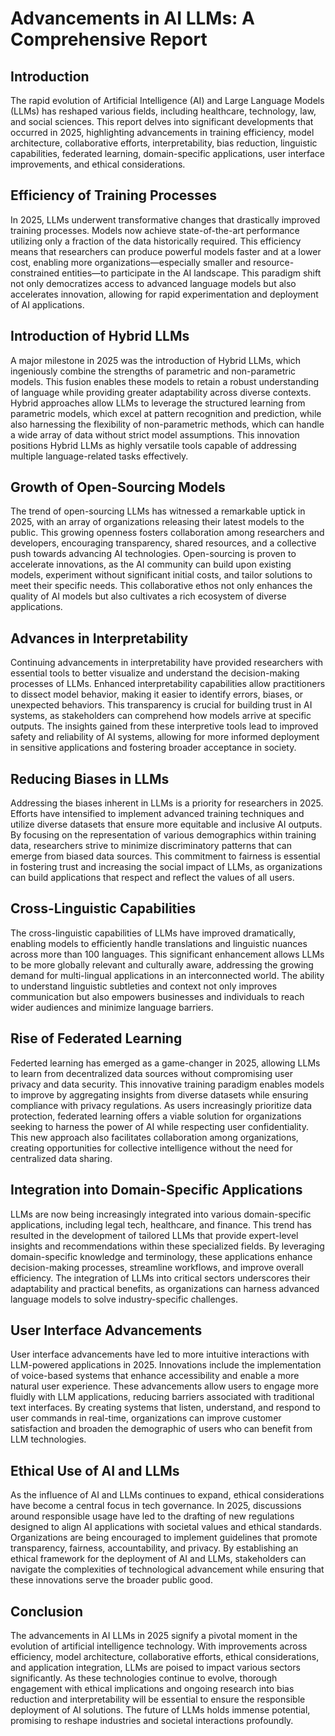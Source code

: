 # Advancements in AI LLMs: A Comprehensive Report

## Introduction
The rapid evolution of Artificial Intelligence (AI) and Large Language Models (LLMs) has reshaped various fields, including healthcare, technology, law, and social sciences. This report delves into significant developments that occurred in 2025, highlighting advancements in training efficiency, model architecture, collaborative efforts, interpretability, bias reduction, linguistic capabilities, federated learning, domain-specific applications, user interface improvements, and ethical considerations. 

## Efficiency of Training Processes
In 2025, LLMs underwent transformative changes that drastically improved training processes. Models now achieve state-of-the-art performance utilizing only a fraction of the data historically required. This efficiency means that researchers can produce powerful models faster and at a lower cost, enabling more organizations—especially smaller and resource-constrained entities—to participate in the AI landscape. This paradigm shift not only democratizes access to advanced language models but also accelerates innovation, allowing for rapid experimentation and deployment of AI applications.

## Introduction of Hybrid LLMs
A major milestone in 2025 was the introduction of Hybrid LLMs, which ingeniously combine the strengths of parametric and non-parametric models. This fusion enables these models to retain a robust understanding of language while providing greater adaptability across diverse contexts. Hybrid approaches allow LLMs to leverage the structured learning from parametric models, which excel at pattern recognition and prediction, while also harnessing the flexibility of non-parametric methods, which can handle a wide array of data without strict model assumptions. This innovation positions Hybrid LLMs as highly versatile tools capable of addressing multiple language-related tasks effectively.

## Growth of Open-Sourcing Models
The trend of open-sourcing LLMs has witnessed a remarkable uptick in 2025, with an array of organizations releasing their latest models to the public. This growing openness fosters collaboration among researchers and developers, encouraging transparency, shared resources, and a collective push towards advancing AI technologies. Open-sourcing is proven to accelerate innovations, as the AI community can build upon existing models, experiment without significant initial costs, and tailor solutions to meet their specific needs. This collaborative ethos not only enhances the quality of AI models but also cultivates a rich ecosystem of diverse applications.

## Advances in Interpretability
Continuing advancements in interpretability have provided researchers with essential tools to better visualize and understand the decision-making processes of LLMs. Enhanced interpretability capabilities allow practitioners to dissect model behavior, making it easier to identify errors, biases, or unexpected behaviors. This transparency is crucial for building trust in AI systems, as stakeholders can comprehend how models arrive at specific outputs. The insights gained from these interpretive tools lead to improved safety and reliability of AI systems, allowing for more informed deployment in sensitive applications and fostering broader acceptance in society.

## Reducing Biases in LLMs
Addressing the biases inherent in LLMs is a priority for researchers in 2025. Efforts have intensified to implement advanced training techniques and utilize diverse datasets that ensure more equitable and inclusive AI outputs. By focusing on the representation of various demographics within training data, researchers strive to minimize discriminatory patterns that can emerge from biased data sources. This commitment to fairness is essential in fostering trust and increasing the social impact of LLMs, as organizations can build applications that respect and reflect the values of all users.

## Cross-Linguistic Capabilities
The cross-linguistic capabilities of LLMs have improved dramatically, enabling models to efficiently handle translations and linguistic nuances across more than 100 languages. This significant enhancement allows LLMs to be more globally relevant and culturally aware, addressing the growing demand for multi-lingual applications in an interconnected world. The ability to understand linguistic subtleties and context not only improves communication but also empowers businesses and individuals to reach wider audiences and minimize language barriers.

## Rise of Federated Learning
Federted learning has emerged as a game-changer in 2025, allowing LLMs to learn from decentralized data sources without compromising user privacy and data security. This innovative training paradigm enables models to improve by aggregating insights from diverse datasets while ensuring compliance with privacy regulations. As users increasingly prioritize data protection, federated learning offers a viable solution for organizations seeking to harness the power of AI while respecting user confidentiality. This new approach also facilitates collaboration among organizations, creating opportunities for collective intelligence without the need for centralized data sharing.

## Integration into Domain-Specific Applications
LLMs are now being increasingly integrated into various domain-specific applications, including legal tech, healthcare, and finance. This trend has resulted in the development of tailored LLMs that provide expert-level insights and recommendations within these specialized fields. By leveraging domain-specific knowledge and terminology, these applications enhance decision-making processes, streamline workflows, and improve overall efficiency. The integration of LLMs into critical sectors underscores their adaptability and practical benefits, as organizations can harness advanced language models to solve industry-specific challenges.

## User Interface Advancements
User interface advancements have led to more intuitive interactions with LLM-powered applications in 2025. Innovations include the implementation of voice-based systems that enhance accessibility and enable a more natural user experience. These advancements allow users to engage more fluidly with LLM applications, reducing barriers associated with traditional text interfaces. By creating systems that listen, understand, and respond to user commands in real-time, organizations can improve customer satisfaction and broaden the demographic of users who can benefit from LLM technologies.

## Ethical Use of AI and LLMs
As the influence of AI and LLMs continues to expand, ethical considerations have become a central focus in tech governance. In 2025, discussions around responsible usage have led to the drafting of new regulations designed to align AI applications with societal values and ethical standards. Organizations are being encouraged to implement guidelines that promote transparency, fairness, accountability, and privacy. By establishing an ethical framework for the deployment of AI and LLMs, stakeholders can navigate the complexities of technological advancement while ensuring that these innovations serve the broader public good.

## Conclusion
The advancements in AI LLMs in 2025 signify a pivotal moment in the evolution of artificial intelligence technology. With improvements across efficiency, model architecture, collaborative efforts, ethical considerations, and application integration, LLMs are poised to impact various sectors significantly. As these technologies continue to evolve, thorough engagement with ethical implications and ongoing research into bias reduction and interpretability will be essential to ensure the responsible deployment of AI solutions. The future of LLMs holds immense potential, promising to reshape industries and societal interactions profoundly.
